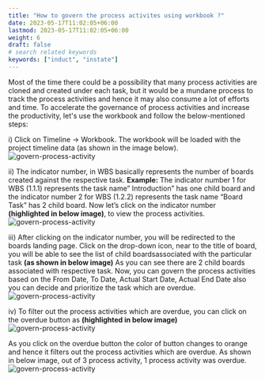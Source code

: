 ```yaml
---
title: "How to govern the process activites using workbook ?"
date: 2023-05-17T11:02:05+06:00
lastmod: 2023-05-17T11:02:05+06:00
weight: 6
draft: false
# search related keywords
keywords: ["induct", "instate"]
---
```


Most of the time there could be a possibility that many process activities are cloned and
created under each task, but it would be a mundane process to track the process
activities and hence it may also consume a lot of efforts and time. To accelerate the
governance of process activities and increase the productivity, let's use the workbook
and follow the below-mentioned steps:

i) Click on Timeline -> Workbook. The workbook will be loaded with the project timeline data (as
shown in the image below).
 ![govern-process-activity](https://storage.googleapis.com/ktern-public-files/product-documentation/Boards/workbook.png)

ii) The indicator number, in WBS basically represents the number of boards created against the
respective task.
**Example:**  The indicator number 1 for WBS (1.1.1) represents the task name” Introduction” has
one child board and the indicator number 2 for WBS (1.2.2) represents the task name “Board
Task” has 2 child board.
Now let’s click on the indicator number **(highlighted in below image)**, to view the process
activities.
 ![govern-process-activity](https://storage.googleapis.com/ktern-public-files/product-documentation/Boards/indicator.png)

iii) After clicking on the indicator number, you will be redirected to the boards landing page. Click on the drop-down icon, near to the title of board, you will be able to see the list of child boardsassociated with the particular task **(as shown in below image)**
 As you can see there are 2 child boards associated with respective task. 
 Now, you can govern the process activities based on the From Date, To Date, Actual Start Date, Actual End Date also you can decide and prioritize the task which are overdue.
  ![govern-process-activity](https://storage.googleapis.com/ktern-public-files/product-documentation/Boards/child-boards-list.png)

iv) To filter out the process activities which are overdue, you can click on the overdue button as **(highlighted in below image)**
![govern-process-activity](https://storage.googleapis.com/ktern-public-files/product-documentation/Boards/overdue.PNG)

As you click on the overdue button the color of button changes to orange and hence it filters out the process activities which are overdue. As shown in below image, out of 3 process activity, 1 process activity was overdue.
![govern-process-activity](https://storage.googleapis.com/ktern-public-files/product-documentation/Boards/overdue-filter.PNG)

